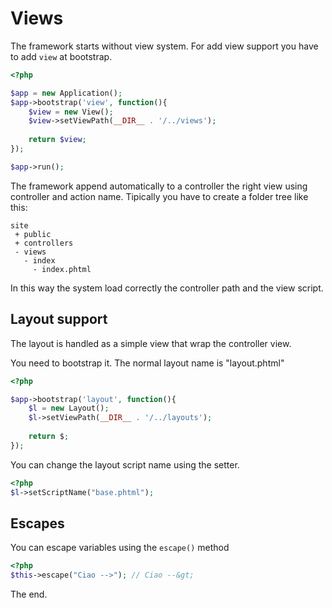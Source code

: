 # Views

The framework starts without view system. For add view support
you have to add `view` at bootstrap.

```php
<?php

$app = new Application();
$app->bootstrap('view', function(){
    $view = new View();
    $view->setViewPath(__DIR__ . '/../views');
    
    return $view;
});

$app->run();
```

The framework append automatically to a controller the right
view using controller and action name. Tipically you have to 
create a folder tree like this:

```
site
 + public
 + controllers
 - views
   - index
     - index.phtml
```

In this way the system load correctly the controller path and the view
script.

## Layout support

The layout is handled as a simple view that wrap the controller view.

You need to bootstrap it. The normal layout name is "layout.phtml"

```php
<?php

$app->bootstrap('layout', function(){
    $l = new Layout();
    $l->setViewPath(__DIR__ . '/../layouts');
    
    return $;
});

```

You can change the layout script name using the setter.

```php
<?php
$l->setScriptName("base.phtml");
```

## Escapes

You can escape variables using the `escape()` method

```php
<?php
$this->escape("Ciao -->"); // Ciao --&gt;
```

The end.